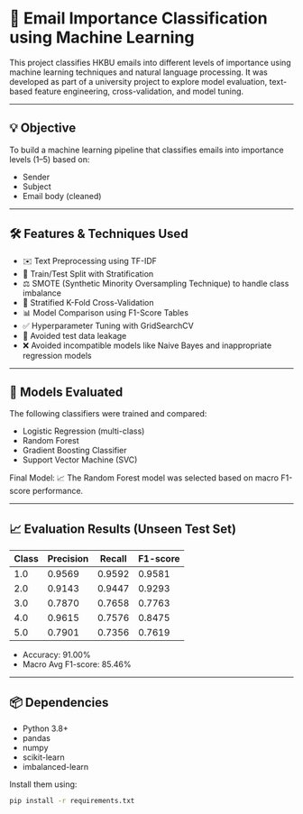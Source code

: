 # 📧 Email Importance Classification using Machine Learning

This project classifies HKBU emails into different levels of importance using machine learning techniques and natural language processing. It was developed as part of a university project to explore model evaluation, text-based feature engineering, cross-validation, and model tuning.

---

## 💡 Objective

To build a machine learning pipeline that classifies emails into importance levels (1–5) based on:
- Sender
- Subject
- Email body (cleaned)

---

## 🛠️ Features & Techniques Used

- ✉️ Text Preprocessing using TF-IDF
- 🧪 Train/Test Split with Stratification
- ⚖️ SMOTE (Synthetic Minority Oversampling Technique) to handle class imbalance
- 🔁 Stratified K-Fold Cross-Validation
- 📊 Model Comparison using F1-Score Tables
- ✅ Hyperparameter Tuning with GridSearchCV
- 🚫 Avoided test data leakage
- ❌ Avoided incompatible models like Naive Bayes and inappropriate regression models

---

## 🧠 Models Evaluated

The following classifiers were trained and compared:

- Logistic Regression (multi-class)
- Random Forest
- Gradient Boosting Classifier
- Support Vector Machine (SVC)

Final Model: 📈 The Random Forest model was selected based on macro F1-score performance.

---

## 📈 Evaluation Results (Unseen Test Set)

| Class | Precision | Recall | F1-score |
|-------|-----------|--------|----------|
| 1.0   | 0.9569    | 0.9592 | 0.9581   |
| 2.0   | 0.9143    | 0.9447 | 0.9293   |
| 3.0   | 0.7870    | 0.7658 | 0.7763   |
| 4.0   | 0.9615    | 0.7576 | 0.8475   |
| 5.0   | 0.7901    | 0.7356 | 0.7619   |

- Accuracy: 91.00%
- Macro Avg F1-score: 85.46%

---

## 📦 Dependencies

- Python 3.8+
- pandas
- numpy
- scikit-learn
- imbalanced-learn

Install them using:

```bash
pip install -r requirements.txt

